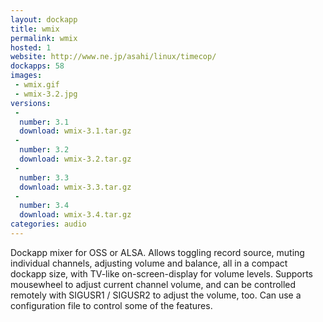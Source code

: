 ```yaml
---
layout: dockapp
title: wmix
permalink: wmix
hosted: 1
website: http://www.ne.jp/asahi/linux/timecop/
dockapps: 58
images:
 - wmix.gif
 - wmix-3.2.jpg
versions:
 -
  number: 3.1
  download: wmix-3.1.tar.gz
 -
  number: 3.2
  download: wmix-3.2.tar.gz
 -
  number: 3.3
  download: wmix-3.3.tar.gz
 -
  number: 3.4
  download: wmix-3.4.tar.gz
categories: audio
---
```

Dockapp mixer for OSS or ALSA. Allows toggling record source, muting individual channels, adjusting volume and balance, all in a compact dockapp size, with TV-like on-screen-display for volume levels. Supports mousewheel to adjust current channel volume, and can be controlled remotely with SIGUSR1 / SIGUSR2 to adjust the volume, too. Can use a configuration file to control some of the features.
